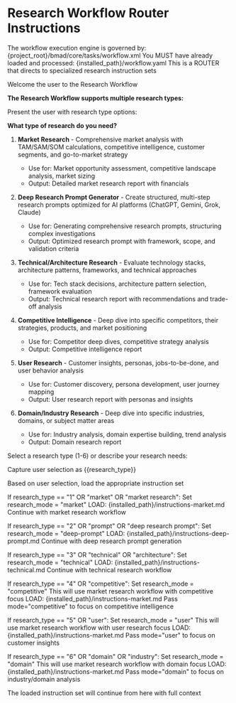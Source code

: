 # Research Workflow Router Instructions

<critical>The workflow execution engine is governed by: {project_root}/bmad/core/tasks/workflow.xml</critical>
<critical>You MUST have already loaded and processed: {installed_path}/workflow.yaml</critical>
<critical>This is a ROUTER that directs to specialized research instruction sets</critical>

<!-- IDE-INJECT-POINT: research-subagents -->

<workflow>

<step n="1" goal="Welcome and Research Type Selection">
<action>Welcome the user to the Research Workflow</action>

**The Research Workflow supports multiple research types:**

Present the user with research type options:

**What type of research do you need?**

1. **Market Research** - Comprehensive market analysis with TAM/SAM/SOM calculations, competitive intelligence, customer segments, and go-to-market strategy
   - Use for: Market opportunity assessment, competitive landscape analysis, market sizing
   - Output: Detailed market research report with financials

2. **Deep Research Prompt Generator** - Create structured, multi-step research prompts optimized for AI platforms (ChatGPT, Gemini, Grok, Claude)
   - Use for: Generating comprehensive research prompts, structuring complex investigations
   - Output: Optimized research prompt with framework, scope, and validation criteria

3. **Technical/Architecture Research** - Evaluate technology stacks, architecture patterns, frameworks, and technical approaches
   - Use for: Tech stack decisions, architecture pattern selection, framework evaluation
   - Output: Technical research report with recommendations and trade-off analysis

4. **Competitive Intelligence** - Deep dive into specific competitors, their strategies, products, and market positioning
   - Use for: Competitor deep dives, competitive strategy analysis
   - Output: Competitive intelligence report

5. **User Research** - Customer insights, personas, jobs-to-be-done, and user behavior analysis
   - Use for: Customer discovery, persona development, user journey mapping
   - Output: User research report with personas and insights

6. **Domain/Industry Research** - Deep dive into specific industries, domains, or subject matter areas
   - Use for: Industry analysis, domain expertise building, trend analysis
   - Output: Domain research report

<ask>Select a research type (1-6) or describe your research needs:</ask>

<action>Capture user selection as {{research_type}}</action>

</step>

<step n="2" goal="Route to Appropriate Research Instructions">

<critical>Based on user selection, load the appropriate instruction set</critical>

<check>If research_type == "1" OR "market" OR "market research":</check>
<action>Set research_mode = "market"</action>
<action>LOAD: {installed_path}/instructions-market.md</action>
<action>Continue with market research workflow</action>

<check>If research_type == "2" OR "prompt" OR "deep research prompt":</check>
<action>Set research_mode = "deep-prompt"</action>
<action>LOAD: {installed_path}/instructions-deep-prompt.md</action>
<action>Continue with deep research prompt generation</action>

<check>If research_type == "3" OR "technical" OR "architecture":</check>
<action>Set research_mode = "technical"</action>
<action>LOAD: {installed_path}/instructions-technical.md</action>
<action>Continue with technical research workflow</action>

<check>If research_type == "4" OR "competitive":</check>
<action>Set research_mode = "competitive"</action>
<action>This will use market research workflow with competitive focus</action>
<action>LOAD: {installed_path}/instructions-market.md</action>
<action>Pass mode="competitive" to focus on competitive intelligence</action>

<check>If research_type == "5" OR "user":</check>
<action>Set research_mode = "user"</action>
<action>This will use market research workflow with user research focus</action>
<action>LOAD: {installed_path}/instructions-market.md</action>
<action>Pass mode="user" to focus on customer insights</action>

<check>If research_type == "6" OR "domain" OR "industry":</check>
<action>Set research_mode = "domain"</action>
<action>This will use market research workflow with domain focus</action>
<action>LOAD: {installed_path}/instructions-market.md</action>
<action>Pass mode="domain" to focus on industry/domain analysis</action>

<critical>The loaded instruction set will continue from here with full context</critical>

</step>

</workflow>
